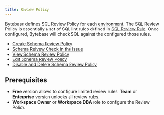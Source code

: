 ```yaml
---
title: Review Policy
---
```


Bytebase defines SQL Review Policy for each [environment](/docs/concepts/data-model#environment).
The SQL Review Policy is essentially a set of SQL lint rules defined in [SQL Review Rule](/docs/sql-review/review-rules). Once configured, Bytebase will check SQL against the configured those rules.

- [Create Schema Review Policy](/docs/sql-review/review-policy/create-schema-review-policy)
- [Schema Reivew Check in the Issue](/docs/sql-review/review-policy/schema-review-check-in-the-issue)
- [View Schema Review Policy](/docs/sql-review/review-policy/view-schema-review-policy)
- [Edit Schema Review Policy](/docs/sql-review/review-policy/edit-schema-review-policy)
- [Disable and Delete Schema Review Policy](/docs/sql-review/review-policy/disable-delete-policy)

## Prerequisites

- **Free** version allows to configure limited review rules. **Team** or **Enterprise** version unlocks all review rules.
- **Workspace Owner** or **Workspace DBA** role to configure the Review Policy.

